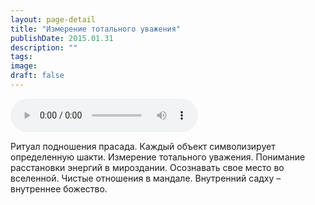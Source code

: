 ```yaml
---
layout: page-detail
title: "Измерение тотального уважения"
publishDate: 2015.01.31
description: ""
tags:
image:
draft: false
---
```


<audio title="2015.01.31 - Измерение тотального уважения.mp3" src="https://filer-api.advayta.org/v1.0/public/files/73381" controls=""></audio>

 Ритуал подношения прасада. Каждый объект символизирует определенную шакти. Измерение тотального уважения. Понимание расстановки энергий в мироздании. Осознавать свое место во вселенной. Чистые отношения в мандале. Внутренний садху – внутреннее божество. 

  
